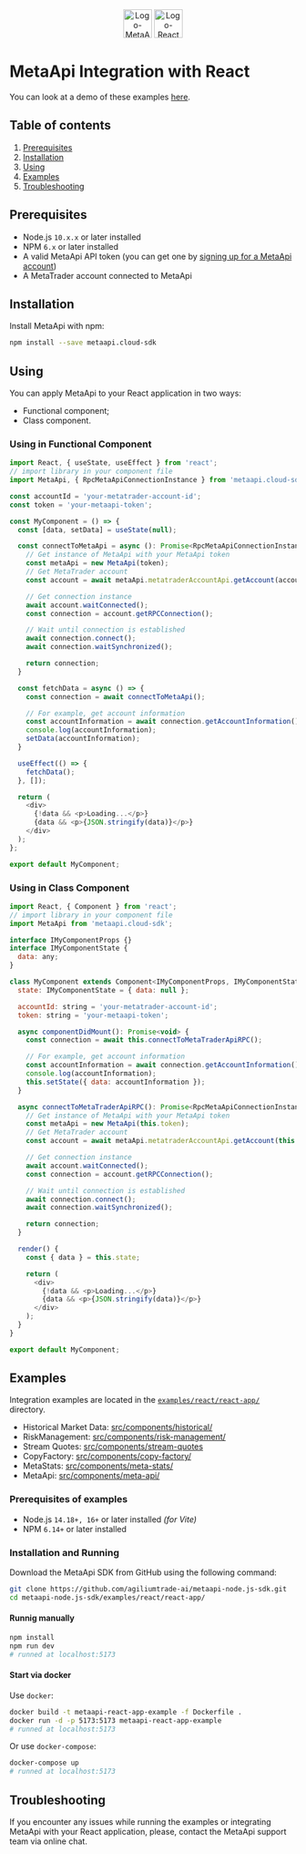 <div align="center">
  <img src="https://metaapi.cloud/favicon.ico" alt="Logo-MetaApi" width="50" height="50"/>
  <img src="https://react.dev/favicon.ico" alt="Logo-React" width="50" height="50"/>
</div>

# MetaApi Integration with React

You can look at a demo of these examples [here](https://youtu.be/7Ka-XGuIInA).

## Table of contents

1. [Prerequisites](#prerequisites)
2. [Installation](#installation)
3. [Using](#using)
4. [Examples](#examples)
5. [Troubleshooting](#troubleshooting)

## Prerequisites

* Node.js `10.x.x` or later installed
* NPM `6.x` or later installed
* A valid MetaApi API token (you can get one by [signing up for a MetaApi account](https://app.metaapi.cloud/token))
* A MetaTrader account connected to MetaApi

## Installation

Install MetaApi with npm:

```bash
npm install --save metaapi.cloud-sdk
```

## Using

You can apply MetaApi to your React application in two ways:

* Functional component;
* Class component.

### Using in Functional Component

``` javascript
import React, { useState, useEffect } from 'react';
// import library in your component file
import MetaApi, { RpcMetaApiConnectionInstance } from 'metaapi.cloud-sdk1';

const accountId = 'your-metatrader-account-id';
const token = 'your-metaapi-token';

const MyComponent = () => {
  const [data, setData] = useState(null);

  const connectToMetaApi = async (): Promise<RpcMetaApiConnectionInstance> => {
    // Get instance of MetaApi with your MetaApi token
    const metaApi = new MetaApi(token);
    // Get MetaTrader account
    const account = await metaApi.metatraderAccountApi.getAccount(accountId);

    // Get connection instance
    await account.waitConnected();
    const connection = account.getRPCConnection();

    // Wait until connection is established
    await connection.connect();
    await connection.waitSynchronized();

    return connection;
  }

  const fetchData = async () => {
    const connection = await connectToMetaApi();

    // For example, get account information
    const accountInformation = await connection.getAccountInformation();
    console.log(accountInformation);
    setData(accountInformation);
  }

  useEffect(() => {
    fetchData();
  }, []);

  return (
    <div>
      {!data && <p>Loading...</p>}
      {data && <p>{JSON.stringify(data)}</p>}
    </div>
  );
};

export default MyComponent;
```

### Using in Class Component

``` javascript
import React, { Component } from 'react';
// import library in your component file
import MetaApi from 'metaapi.cloud-sdk';

interface IMyComponentProps {}
interface IMyComponentState {
  data: any;
}

class MyComponent extends Component<IMyComponentProps, IMyComponentState> {
  state: IMyComponentState = { data: null }; 

  accountId: string = 'your-metatrader-account-id';
  token: string = 'your-metaapi-token';

  async componentDidMount(): Promise<void> {
    const connection = await this.connectToMetaTraderApiRPC();

    // For example, get account information
    const accountInformation = await connection.getAccountInformation();
    console.log(accountInformation);
    this.setState({ data: accountInformation });
  }

  async connectToMetaTraderApiRPC(): Promise<RpcMetaApiConnectionInstance> {
    // Get instance of MetaApi with your MetaApi token
    const metaApi = new MetaApi(this.token);
    // Get MetaTrader account
    const account = await metaApi.metatraderAccountApi.getAccount(this.accountId);

    // Get connection instance
    await account.waitConnected();
    const connection = account.getRPCConnection();

    // Wait until connection is established
    await connection.connect();
    await connection.waitSynchronized();

    return connection;
  }

  render() {
    const { data } = this.state;

    return (
      <div>
        {!data && <p>Loading...</p>}
        {data && <p>{JSON.stringify(data)}</p>}
      </div>
    );
  }
}

export default MyComponent;
```

## Examples

Integration examples are located in the [`examples/react/react-app/`](../../examples/react/react-app/) directory.

- Historical Market Data: [src/components/historical/](../../examples/react/react-app/src/components/historical)
- RiskManagement: [src/components/risk-management/](../../examples/react/react-app/src/components/risk-management)
- Stream Quotes: [src/components/stream-quotes](../../examples/react/react-app/src/components/stream-quotes)
- CopyFactory: [src/components/copy-factory/](../../examples/react/react-app/src/components/copy-factory)
- MetaStats: [src/components/meta-stats/](../../examples/react/react-app/src/components/meta-stats)
- MetaApi: [src/components/meta-api/](../../examples/react/react-app/src/components/meta-api)

### Prerequisites of examples

- Node.js `14.18+, 16+` or later installed _(for Vite)_
- NPM `6.14+` or later installed

### Installation and Running

Download the MetaApi SDK from GitHub using the following command:

```bash
git clone https://github.com/agiliumtrade-ai/metaapi-node.js-sdk.git
cd metaapi-node.js-sdk/examples/react/react-app/
```

#### Runnig manually

```bash
npm install
npm run dev
# runned at localhost:5173
```

#### Start via docker

Use `docker`:

```bash
docker build -t metaapi-react-app-example -f Dockerfile .
docker run -d -p 5173:5173 metaapi-react-app-example
# runned at localhost:5173
```

Or use `docker-compose`:

```bash
docker-compose up
# runned at localhost:5173
```

## Troubleshooting

If you encounter any issues while running the examples or integrating MetaApi with your React application, please, contact the MetaApi support team via online chat.
